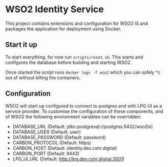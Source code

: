 # WSO2 Identity Service

This project contains extensions and configuration for WSO2 IS and packages the 
application for deployment using Docker.

## Start it up
To start everything, for now run `scripts/reset.sh`. This starts and configures the database
before building and starting WSO2.

Once started the script runs `docker logs -f wso2` which you can safely ^c out of without
killing the containers.

## Configuration

WSO2 will start up configured to connect to postgres and with LPG UI as a service provider.
To customise the configuration of these components, and of WSO2 the following environment
variables can be overridden:

 - DATABASE_URL (Default: jdbc:postgresql://postgres:5432/wso2is)
 - DATABASE_USER (Default: user)
 - DATABASE_PASSWORD (Default: password)
 - CARBON_PROTOCOL (Default: https)
 - CARBON_HOST (Default: identity.dev.cshr.digital)
 - CARBON_PORT (Default: 9443)
 - LPG_UI_URL (Default: http://lpg.dev.cshr.digital:3001) 